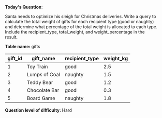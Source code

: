 **Today's Question:**

Santa needs to optimize his sleigh for Christmas deliveries. Write a query to calculate the total weight of gifts for each recipient type (good or naughty) and determine what percentage of the total weight is allocated to each type. Include the recipient_type, total_weight, and weight_percentage in the result.

**Table name:** gifts

| gift_id | gift_name       | recipient_type | weight_kg |
|---------|-----------------|----------------|-----------|
| 1       | Toy Train       | good           | 2.5       |
| 2       | Lumps of Coal   | naughty        | 1.5       |
| 3       | Teddy Bear      | good           | 1.2       |
| 4       | Chocolate Bar   | good           | 0.3       |
| 5       | Board Game      | naughty        | 1.8       |


**Question level of difficulty:**
Hard
